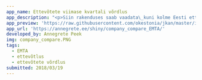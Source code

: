 ```yaml
---
app_name: Ettevõtete viimase kvartali võrdlus
app_description: "<p>Siin rakenduses saab vaadata\_kuni kolme Eesti ettevõtte tulemusi viimases\_kvartalis. Põhineb EMTA avaldatud <a href=\"https://www.emta.ee/et/kontaktid-ja-ametist/maksulaekumine-statistika/tasutud-maksud-kaive-ja-tootajate-arv\" rel=\"nofollow\">kvartaalsetel andmetel.</a></p>\n<p>In this app you can compare up to three Estonian companies in last quarter. This is based on Tax and Customs Board <a href=\"https://www.emta.ee/et/kontaktid-ja-ametist/maksulaekumine-statistika/tasutud-maksud-kaive-ja-tootajate-arv\" rel=\"nofollow\">data</a>."
app_preview: 'https://raw.githubusercontent.com/okestonia/jkan/master/img/company_compare.PNG'
app_url: 'https://annegrete.ee/shiny/company_compare_EMTA/'
developed_by: Annegrete Peek
img: company_compare.PNG
tags:
  - EMTA
  - ettevõtlus
  - ettevõtete võrdlus
submitted: 2018/03/19
---
```

